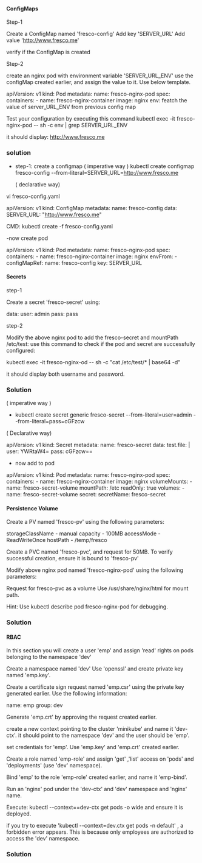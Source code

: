 #### ConfigMaps

Step-1

Create a ConfigMap named 'fresco-config'
Add key 'SERVER_URL'
Add value 'http://www.fresco.me'

verify if the ConfigMap is created

Step-2

create an nginx pod with environment variable 'SERVER_URL_ENV'
use the configMap created earlier, and assign the value to it. Use below template.

apiVersion: v1
kind: Pod
metadata: 
    name: fresco-nginx-pod
spec:
    containers:
        - name: fresco-nginx-container
          image: nginx
          env: featch the value of server_URL_ENV from previous config map

Test your configuration by executing this command kubectl exec -it fresco-nginx-pod -- sh -c env | grep SERVER_URL_ENV

it should display:  http://www.fresco.me

### solution

- step-1: create a configmap ( imperative way )
    kubectl create configmap fresco-config --from-literal=SERVER_URL=http://www.fresco.me

  ( declarative way)

vi fresco-config.yaml

apiVersion: v1
kind: ConfigMap
metadata:
    name: fresco-config
data:
    SERVER_URL: "http://www.fresco.me"

CMD: kubectl create -f fresco-config.yaml

-now create pod

apiVersion: v1
kind: Pod
metadata:
    name: fresco-nginx-pod
spec:
    containers:
        - name: fresco-nginx-container
          image: nginx
          envFrom:
            - configMapRef:
                 name: fresco-config
                 key: SERVER_URL



#### Secrets

step-1

Create a secret 'fresco-secret' using:

data:
    user: admin
    pass: pass

step-2

Modify the above nginx pod to add the fresco-secret and mountPath /etc/test:
use this command to check if the pod and secret are successfully configured:

kubectl exec -it fresco-nginx-od -- sh -c "cat /etc/test/* | base64 -d"

it should display both username and password.

### Solution

( imperative way )
- kubectl create secret generic fresco-secret --from-literal=user=admin --from-literal=pass=cGFzcw

( Declarative way)

apiVersion: v1
kind: Secret
metadata:
    name: fresco-secret
data:
    test.file: |
        user: YWRtaW4=
        pass: cGFzcw==

- now add to pod

apiVersion: v1
kind: Pod
metadata:
    name: fresco-nginx-pod
spec:
    containers:
        - name: fresco-nginx-container
          image: nginx
          volumeMounts:
            - name: fresco-secret-volume
              mountPath: /etc
              readOnly: true
    volumes:
        - name: fresco-secret-volume
          secret:
            secretName: fresco-secret
            




#### Persistence Volume

Create a PV named 'fresco-pv' using the following parameters:

storageClassName - manual
capacity - 100MB
accessMode - ReadWriteOnce
hostPath - /temp/fresco

Create a PVC named 'fresco-pvc', and request for 50MB.
To verify successful creation, ensure it is bound to 'fresco-pv'

Modify above nginx pod named 'fresco-nginx-pod' using the following parameters:

Request for fresco-pvc as a volume
Use /usr/share/nginx/html for mount path. 

Hint: Use kubectl describe pod fresco-nginx-pod for debugging.

### Solution


#### RBAC

In this section you will create a user 'emp' and assign 'read' rights on pods belonging to the namespace 'dev'

Create a namespace named 'dev'
Use 'openssl' and create private key named 'emp.key'.

Create a certificate sign request named 'emp.csr' using the private key generated earlier.
Use the following information:

name: emp
group: dev

Generate 'emp.crt' by approving the request created earlier.

create a new context pointing to the cluster 'minikube' and name it 'dev-ctx'. it should point to the namespace 'dev'
and the user should be 'emp'.

set credentials for 'emp'.
Use 'emp.key' and 'emp.crt' created earlier.

Create a role named 'emp-role' and assign 'get' ,'list' access on 'pods' and  'deployments' (use 'dev' namespace).

Bind 'emp' to the role 'emp-role' created earlier, and name it 'emp-bind'.

Run an 'nginx' pod under the 'dev-ctx' and 'dev' namespace and 'nginx' name.

Execute: kubectl --context==dev-ctx get pods -o wide and ensure it is deployed.

if you try to execute 'kubectl --context=dev.ctx get pods -n default' , a forbidden error appears. This is because
only employees are authorized to access the 'dev' namespace.

### Solution



